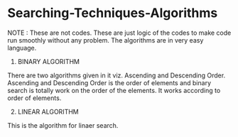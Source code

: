 # Searching-Techniques-Algorithms

NOTE : These are not codes. These are just logic of the codes to make code run smoothly without any problem.
The algorithms are in very easy language.

1. BINARY ALGORITHM

There are two algorithms given in it viz. Ascending and Descending Order.
Ascending and Descending Order is the order of elements and binary search is totally work on the order of the elements.
It works according to order of elements.

2. LINEAR ALGORITHM

This is the algorithm for linaer search. 

